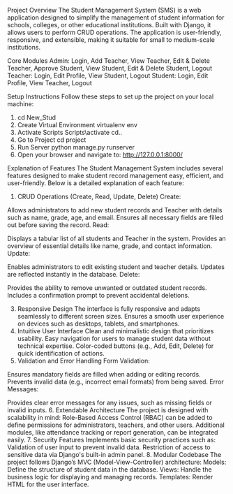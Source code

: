 Project Overview
The Student Management System (SMS) is a web application designed to simplify the management of student information for schools, colleges, or other educational institutions. Built with Django, it allows users to perform CRUD operations. The application is user-friendly, responsive, and extensible, making it suitable for small to medium-scale institutions.

Core Modules
Admin: Login, Add Teacher, View Teacher, Edit & Delete Teacher, Approve Student, View Student, Edit & Delete Student, Logout
Teacher: Login, Edit Profile, View Student, Logout
Student: Login, Edit Profile, View Teacher, Logout

Setup Instructions
Follow these steps to set up the project on your local machine:
1. cd New_Stud
2. Create Virtual Environment
    virtualenv env
3. Activate Scripts
    Scripts\activate
    cd..
4. Go to Project
    cd project
5. Run Server
    python manage.py runserver
6. Open your browser and navigate to: http://127.0.0.1:8000/


Explanation of Features
The Student Management System includes several features designed to make student record management easy, efficient, and user-friendly. Below is a detailed explanation of each feature:

1. CRUD Operations (Create, Read, Update, Delete)
Create:

Allows administrators to add new student records and Teacher with details such as name, grade, age, and email.
Ensures all necessary fields are filled out before saving the record.
Read:

Displays a tabular list of all students and Teacher in the system.
Provides an overview of essential details like name, grade, and contact information.
Update:

Enables administrators to edit existing student and teacher details.
Updates are reflected instantly in the database.
Delete:

Provides the ability to remove unwanted or outdated student records.
Includes a confirmation prompt to prevent accidental deletions.

3. Responsive Design
The interface is fully responsive and adapts seamlessly to different screen sizes.
Ensures a smooth user experience on devices such as desktops, tablets, and smartphones.
4. Intuitive User Interface
Clean and minimalistic design that prioritizes usability.
Easy navigation for users to manage student data without technical expertise.
Color-coded buttons (e.g., Add, Edit, Delete) for quick identification of actions.
5. Validation and Error Handling
Form Validation:

Ensures mandatory fields are filled when adding or editing records.
Prevents invalid data (e.g., incorrect email formats) from being saved.
Error Messages:

Provides clear error messages for any issues, such as missing fields or invalid inputs.
6. Extendable Architecture
The project is designed with scalability in mind:
Role-Based Access Control (RBAC) can be added to define permissions for administrators, teachers, and other users.
Additional modules, like attendance tracking or report generation, can be integrated easily.
7. Security Features
Implements basic security practices such as:
Validation of user input to prevent invalid data.
Restriction of access to sensitive data via Django's built-in admin panel.
8. Modular Codebase
The project follows Django’s MVC (Model-View-Controller) architecture:
Models: Define the structure of student data in the database.
Views: Handle the business logic for displaying and managing records.
Templates: Render HTML for the user interface.
